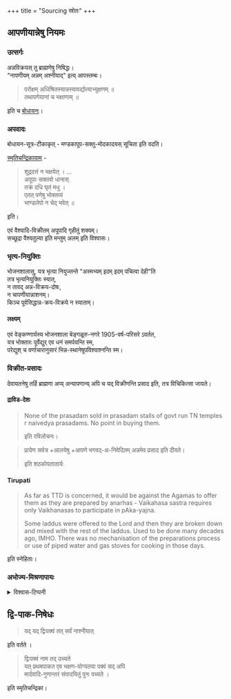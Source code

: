 +++
title = "Sourcing स्रोतः"
+++

## आपणीयान्नेषु नियमः
### उत्सर्गः
अन्नविक्रयस् तु ब्राह्मणेषु निषिद्धः।  
"नापणीयम् अन्नम् अश्नीयाद्" इत्य् आपस्तम्बः।

> परोक्षम् अधिश्रितस्यान्नस्यावद्योत्याभ्युक्षणम् ॥  
> तथापणेयानां च भक्षाणाम् ॥

इति च [बोधायनः](/vedAH_yajuH/taittirIyam/sUtram/baudhAyanaH/dharma-sUtram/sarva-prastutiH/01/10)।  

### अपवादः
बोधायन-सूत्र-टीकाकृत् - मण्डकापूप-सक्तु-मोदकादयस् सूचिता इति वदति। 

[स्मृतिचन्द्रिकायाम्](/kalpAntaram/dharmaH/nibandhaH/devaNaH_smRti-chandrikA/Text/shrAddham/16_nityabhojane_varjyadravyaviShayANi) - 

> शूद्रदत्तं न भक्षयेत् । …  
> अपूपाः सक्तवो धानास्  
> तक्रं दधि घृतं मधु ।  
> एतत् पणेषु भोक्तव्यं  
> भाण्डलेपो न चेद् भवेत् ॥

इति। 

एवं वैश्यादि-विक्रीतम् अपूपादि गृहीतुं शक्यम्।  
सच्छूद्रा वैश्यतुल्या इति मन्तुम् अलम् इति विश्वासः। 

### भृत्य-नियुक्तिः
भोजनशालासु, यत्र भृत्या नियुज्तन्ते "अस्मभ्यम् इदम् इदम् पचित्वा देही"ति  
तत्र भृत्यनियुक्तिः स्यात्,  
न तावद् अन्न-विक्रय-दोषः,  
न चापणीयान्नाशनम्।  
किञ्च पूर्वसिद्धान्न-क्रय-विक्रये न स्याताम्।  

#### लक्ष्यम्
एवं वेङ्कण्णार्यस्य भोजनशाला बॆङ्गळूरु-नगरे 1905-वर्ष-परिसरे ऽवर्तत,  
यत्र भोक्तारः पूर्वेद्युर् एव धनं समर्पयन्ति स्म,  
परेद्युश् च वर्णाचारानुसारं भिन्न-स्थानेषूपविश्याश्नन्ति स्म। 

### विक्रीत-प्रसादः
देवायतनेषु तर्हि ब्राह्मणा अप्य् अन्यापणान्य् अपि च यद् विक्रीणन्ति प्रसाद इति, तत्र विचिकित्सा जायते। 

 
#### द्राविड-देशः
> None of the prasadam sold in prasadam stalls of govt run TN temples r naivedya prasadams. No point in buying them. 
> 
> इति रविलोचनः। 

> प्रायेण सर्वत्र +आलयेषु  +आपणे भगवद्-अ-निवेदितम् अन्नमेव प्रसाद इति दीयते।
> 
> इति शठकोपतातार्यः

#### Tirupati
> As far as TTD is concerned, it would be against the Agamas to offer them as they are prepared by anarhas - Vaikahasa sastra requires only Vaikhanasas to participate in pAka-yajna.
> 
> Some laddus were offered to the Lord and then they are broken down and mixed with the rest of the laddus. Used to be done many decades ago, IMHO. There was no mechanisation of the preparations process or use of piped water and gas stoves for cooking in those days.

इति स्नेहिताः। 

### अभोज्य-मिश्रणापायः


<details><summary>विश्वास-टिप्पनी</summary>

Caution while eating out:

Thai food almost universally uses fish sauce.  
Double check in restaurants of mAmsAhAri cultures.
</details>

## द्वि-पाक-निषेधः
> यद् यद् द्विःपक्वं तत् सर्वं नाश्नीयात्

इति वर्तते । 

> द्विःपक्वं नाम तद् उच्यते  
यत् प्रथमपाकत एव भक्षण-योग्यतया पक्वं सद् अपि  
मार्दवादि-गुणान्तरं संपादयितुं पुनः पच्यते ।

इति स्मृतिचन्द्रिका।

